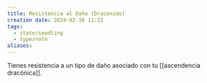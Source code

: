 ```yaml
---
title: Resistencia al Daño (Draconido)
creation date: 2024-02-16 11:22
tags:
  - state/seedling
  - type/note
aliases:
---
```

Tienes resistencia a un tipo de daño asociado con tu [[ascendencia dracónica]].